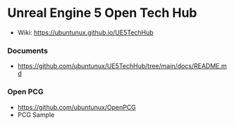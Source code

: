 # Unreal Engine 5 Open Tech Hub
- Wiki: https://ubuntunux.github.io/UE5TechHub

### Documents
- https://github.com/ubuntunux/UE5TechHub/tree/main/docs/README.md


### Open PCG
- https://github.com/ubuntunux/OpenPCG
- PCG Sample
